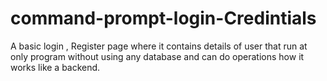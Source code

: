 # command-prompt-login-Credintials
A basic login , Register page where it contains details of user that run at only program without using any database  and can do  operations how it works like a backend.
